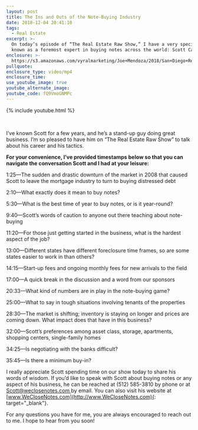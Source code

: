 ```yaml
---
layout: post
title: The Ins and Outs of the Note-Buying Industry
date: 2018-12-04 20:41:18
tags:
  - Real Estate
excerpt: >-
  On today’s episode of “The Real Estate Raw Show,” I have a very special guest
  known as a foremost expert in buying notes across the world: Scott Carson.
enclosure: >-
  https://s3.amazonaws.com/vyralmarketing/Joe+Mendoza/2018/San+Diego+Real+Estate-+Scott+Carson.mp4
pullquote:
enclosure_type: video/mp4
enclosure_time:
use_youtube_image: true
youtube_alternate_image:
youtube_code: fQ9VmoGNMPc
---
```


{% include youtube.html %}

&nbsp;

I’ve known Scott for a few years, and he’s a stand-up guy doing great business. I’m so pleased to have him on “The Real Estate Raw Show” to talk about his career and his tactics.

**For your convenience, I’ve provided timestamps below so that you can navigate the conversation Scott and I had at your leisure:**

1:25—The sudden and drastic downturn of the market in 2008 that caused Scott to leave the mortgage industry to turn to buying distressed debt

2:10—What exactly does it mean to buy notes?

5:30—What is the best time of year to buy notes, or is it year-round?

9:40—Scott’s words of caution to anyone out there teaching about note-buying

11:20—For those just getting started in the business, what is the hardest aspect of the job?

13:00—Different states have different foreclosure time frames, so are some states easier to work in than others?

14:15—Start-up fees and ongoing monthly fees for new arrivals to the field

17:00—A quick break in the discussion and a word from our sponsors

20:33—What kind of numbers are in play in the note-buying game?

25:00—What to say in tough situations involving tenants of the properties

28:30—The market is shifting; inventory is staying on longer and prices are coming down. What impact does that have in this business?

32:00—Scott’s preferences among asset class, storage, apartments, shopping centers, single-family homes

34:25—Is negotiating with the banks difficult?

35:45—Is there a minimum buy-in?

I really appreciate Scott spending time on our show today to share his words of wisdom. If you’d like to speak with Scott about buying notes or any aspect of his business, he can be reached at (512) 585-3810 by phone or at [Scott@weclosenotes.com ](mailto:Scott@weclosenotes.com)by email. You can also visit his website at [www.WeCloseNotes.com](http://www.WeCloseNotes.com){: target="_blank"}.

For any questions you have for me, you are always encouraged to reach out to me. I hope to hear from you soon!

&nbsp;